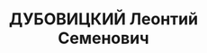 ---
title: ДУБОВИЦКИЙ Леонтий Семенович
description: 'Род. в 1897, Рославльский р-н, д. Шировка, русский, член ВКП(б). Штаб
  ЛенВО, шофер

  Арестован 06.07.1937. Обв. по ст. 58-2б, 17-58-8-11. Приговор: ВК ВС СССР, 16.06.1938
  – ВМН. Расстрелян 16.06.1938'
---